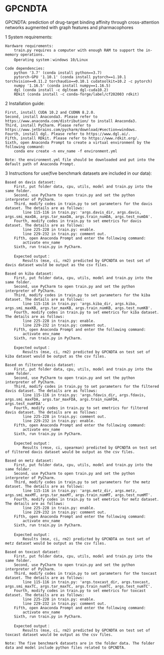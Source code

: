 # GPCNDTA
GPCNDTA: prediction of drug-target binding affinity through cross-attention networks augmented with graph features and pharmacophores

1 System requirements:

	Hardware requirements: 
		train.py requires a computer with enough RAM to support the in-memory operations.
		Operating system：windows 10/Linux

	Code dependencies:
		python '3.7' (conda install python==3.7)
		pytorch-GPU '1.10.1' (conda install pytorch==1.10.1 torchvision==0.11.2 torchaudio==0.10.1 cudatoolkit=10.2 -c pytorch)
		numpy '1.16.5' (conda install numpy==1.16.5)
		dgl (conda install -c dglteam dgl-cuda10.2)
		RDkit (conda install -c conda-forge/label/cf202003 rdkit)

2 Installation guide:

	First, install CUDA 10.2 and CUDNN 8.2.0.
	Second, install Anaconda3. Please refer to https://www.anaconda.com/distribution/ to install Anaconda3.
	Third, install PyCharm. Please refer to https://www.jetbrains.com/pycharm/download/#section=windows.
	Fourth, install dgl. Please refer to https://www.dgl.ai/.
	Fifth, install RDkit. Please refer to https://www.rdkit.org/.
	Sixth, open Anaconda Prompt to create a virtual environment by the following command:
		conda env create -n env_name -f environment.yml
	
	Note: the environment.yml file should be downloaded and put into the default path of Anaconda Prompt.

3 Instructions for use(five benchmark datasets are included in our data):

	Based on davis dataset:
		First, put folder data, cpu, utils, model and train.py into the same folder.
		Second, use PyCharm to open train.py and set the python interpreter of PyCharm.
		Third, modify codes in train.py to set parameters for the davis dataset. The details are as follows:
			line 115-116 in train.py: 'args.davis_dir, args.davis, args.smi_maxDA, args.tar_maxDA, args.train_numDA, args.test_numDA'.
		Fourth, modify codes in train.py to set emetrics for davis dataset. The details are as follows:
			line 225-228 in train.py: enable.
			line 229-232 in train.py: comment out.
		Fifth, open Anaconda Prompt and enter the following command:
			activate env_name
		Sixth, run train.py in PyCharm.

		Expected output：
			Results (mse, ci, rm2) predicted by GPCNDTA on test set of davis dataset would be output as the csv files.

	Based on kiba dataset:
		First, put folder data, cpu, utils, model and train.py into the same folder.
		Second, use PyCharm to open train.py and set the python interpreter of PyCharm.
		Third, modify codes in train.py to set parameters for the kiba dataset. The details are as follows:
			line 115-116 in train.py: 'args.kiba_dir, args.kiba, args.smi_maxKB, args.tar_maxKB, args.train_numKB, args.test_numKB'.
		Fourth, modify codes in train.py to set emetrics for kiba dataset. The details are as follows:
			line 225-228 in train.py: enable.
			line 229-232 in train.py: comment out.
		Fifth, open Anaconda Prompt and enter the following command:
			activate env_name
		Sixth, run train.py in PyCharm.

		Expected output：
			Results (mse, ci, rm2) predicted by GPCNDTA on test set of kiba dataset would be output as the csv files.

	Based on filtered davis dataset:
		First, put folder data, cpu, utils, model and train.py into the same folder.
		Second, use PyCharm to open train.py and set the python interpreter of PyCharm.
		Third, modify codes in train.py to set parameters for the filtered davis dataset. The details are as follows:
			line 115-116 in train.py: 'args.fdavis_dir, args.fdavis, args.smi_maxFDA, args.tar_maxFDA, args.train_numFDA, args.test_numFDA'.
		Fourth, modify codes in train.py to set emetrics for filtered davis dataset. The details are as follows:
			line 225-228 in train.py: comment out.
			line 229-232 in train.py: enable.
		Fifth, open Anaconda Prompt and enter the following command:
			activate env_name
		Sixth, run train.py in PyCharm.

		Expected output：
			Results (rmse, ci, spearman) predicted by GPCNDTA on test set of filtered davis dataset would be output as the csv files.

	Based on metz dataset:
		First, put folder data, cpu, utils, model and train.py into the same folder.
		Second, use PyCharm to open train.py and set the python interpreter of PyCharm.
		Third, modify codes in train.py to set parameters for the metz dataset. The details are as follows:
			line 115-116 in train.py: 'args.metz_dir, args.metz, args.smi_maxMT, args.tar_maxMT, args.train_numMT, args.test_numMT'.
		Fourth, modify codes in train.py to set emetrics for metz dataset. The details are as follows:
			line 225-228 in train.py: enable.
			line 229-232 in train.py: comment out.
		Fifth, open Anaconda Prompt and enter the following command:
			activate env_name
		Sixth, run train.py in PyCharm.

		Expected output：
			Results (mse, ci, rm2) predicted by GPCNDTA on test set of metz dataset would be output as the csv files.

	Based on toxcast dataset:
		First, put folder data, cpu, utils, model and train.py into the same folder.
		Second, use PyCharm to open train.py and set the python interpreter of PyCharm.
		Third, modify codes in train.py to set parameters for the toxcast dataset. The details are as follows:
			line 115-116 in train.py: 'args.toxcast_dir, args.toxcast, args.smi_maxTC, args.tar_maxTC, args.train_numTC, args.test_numTC'.
		Fourth, modify codes in train.py to set emetrics for toxcast dataset. The details are as follows:
			line 225-228 in train.py: enable.
			line 229-232 in train.py: comment out.
		Fifth, open Anaconda Prompt and enter the following command:
			activate env_name
		Sixth, run train.py in PyCharm.

		Expected output：
			Results (mse, ci, rm2) predicted by GPCNDTA on test set of toxcast dataset would be output as the csv files.

	Note: The five benchmark datasets are in the folder data. The folder data and model include python files related to GPCNDTA.
